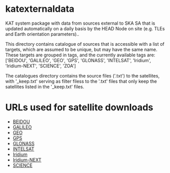 # katexternaldata

KAT system package with data from sources external to SKA SA that is updated automatically on a daily basis by the HEAD Node on site (e.g. TLEs and Earth orientation parameters)..

This directory contains catalogue of sources that is accessible with a list of targets, which are assumed to be unique, but may have the same name. These targets are grouped in tags, and the currently available tags are:
['BEIDOU', 'GALILEO',  'GEO', 'GPS', 'GLONASS', 'INTELSAT', 'Iridium', 'Iridium-NEXT', 'SCIENCE', 'ZOA']

The catalogues directory contains the source files ('.txt') to the satellites, with '_keep.txt' serving as filter filess to the '.txt' files that only keep the satellites listed in the '_keep.txt' files.

# URLs used for satellite downloads 

 - [BEIDOU](http://celestrak.com/NORAD/elements/beidou.txt)
 - [GALILEO](http://celestrak.com/NORAD/elements/galileo.txt)
 - [GEO](http://celestrak.com/NORAD/elements/geo.txt)
 - [GPS](http://www.celestrak.com/NORAD/elements/gps-ops.txt)
 - [GLONASS](http://www.celestrak.com/NORAD/elements/glo-ops.txt)
 - [INTELSAT](http://celestrak.com/NORAD/elements/supplemental/intelsat.txt)
 - [Iridium](http://www.celestrak.com/NORAD/elements/iridium.txt)
 - [Iridium-NEXT](http://www.celestrak.com/NORAD/elements/iridium-NEXT.txt)
 - [SCIENCE](http://celestrak.com/NORAD/elements/science.txt)
